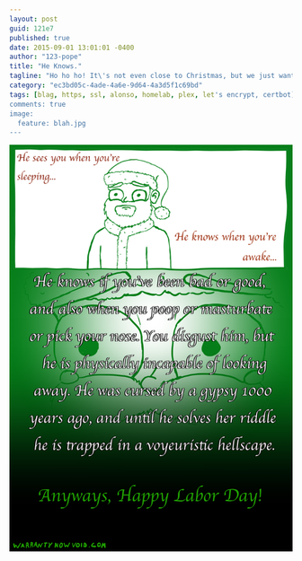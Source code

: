 ```yaml
---
layout: post
guid: 121e7
published: true
date: 2015-09-01 13:01:01 -0400
author: "123-pope"
title: "He Knows."
tagline: "Ho ho ho! It\'s not even close to Christmas, but we just want to remind you that Santa is a real human being who is still forced to exist all year long! Ho ho ho!"
category: "ec3bd05c-4ade-4a6e-9d64-4a3d5f1c69bd"
tags: [blag, https, ssl, alonso, homelab, plex, let's encrypt, certbot]
comments: true
image:
  feature: blah.jpg
---
```


![](/assets/img/lol/SantaLaborDay.png "At this point, he's not asking you to be good for goodness', or even your own sake; he just really can't handle watching you revolting people anymore.")